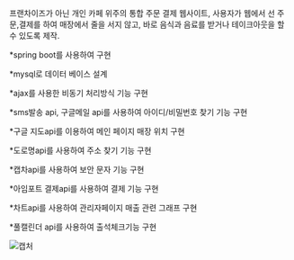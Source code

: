프랜차이즈가 아닌 개인 카페 위주의 통합 주문 결제 웹사이트, 사용자가 웹에서 선 주문,결제를 하여 매장에서 줄을 서지 않고,
바로 음식과 음료를 받거나 테이크아웃을 할 수 있도록 제작.

*spring boot를 사용하여 구현

*mysql로 데이터 베이스 설계

*ajax를 사용한 비동기 처리방식 기능 구현

*sms발송 api, 구글메일 api를 사용하여 아이디/비밀번호 찾기 기능 구현

*구글 지도api를 이용하여 메인 페이지 매장 위치 구현

*도로명api를 사용하여 주소 찾기 기능 구현

*캡차api를 사용하여 보안 문자 기능 구현

*아임포트 결제api를 사용하여 결제 기능 구현

*차트api를 사용하여 관리자페이지 매출 관련 그래프 구현

*풀캘린더 api를 사용하여 출석체크기능 구현



![캡처](https://user-images.githubusercontent.com/55524960/75436557-1b87b100-5998-11ea-82b0-0681d20db80a.JPG)

